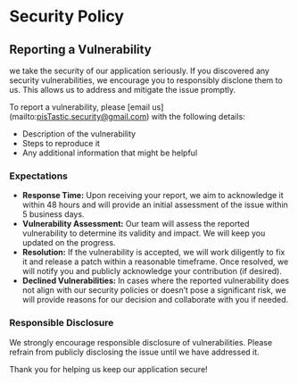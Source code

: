 # Security Policy

## Reporting a Vulnerability

we take the security of our application seriously. If you discovered any security vulnerabilities, we encourage you to responsibly disclone them to us.
This allows us to address and mitigate the issue promptly.

To report a vulnerability, please [email us] (mailto:pisTastic.security@gmail.com) with the following details:

- Description of the vulnerability
- Steps to reproduce it
- Any additional information that might be helpful

### Expectations

- **Response Time:** Upon receiving your report, we aim to acknowledge it within 48 hours and will provide an initial assessment of the issue within 5 business days.
- **Vulnerability Assessment:** Our team will assess the reported vulnerability to determine its validity and impact. We will keep you updated on the progress.
- **Resolution:** If the vulnerability is accepted, we will work diligently to fix it and release a patch within a reasonable timeframe. Once resolved, we will notify you and publicly acknowledge your contribution (if desired).
- **Declined Vulnerabilities:** In cases where the reported vulnerability does not align with our security policies or doesn’t pose a significant risk, we will provide reasons for our decision and collaborate with you if needed.

### Responsible Disclosure

We strongly encourage responsible disclosure of vulnerabilities. Please refrain from publicly disclosing the issue until we have addressed it.

Thank you for helping us keep our application secure!
